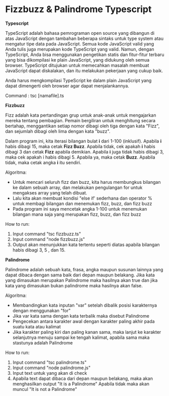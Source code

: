 # Fizzbuzz & Palindrome Typescript

**Typescript**

TypeScript adalah bahasa pemrograman open source yang dibangun di atas JavaScript dengan tambahan beberapa sintaks untuk type system atau mengatur tipe data pada JavaScript. Semua kode JavaScript valid yang Anda tulis juga merupakan kode TypeScript yang valid. Namun, dengan TypeScript, Anda bisa menggunakan pengetikan statis dan fitur-fitur terbaru yang bisa dikompilasi ke plain JavaScript, yang didukung oleh semua browser. TypeScript ditujukan untuk memecahkan masalah membuat JavaScript dapat diskalakan, dan itu melakukan pekerjaan yang cukup baik.

Anda harus mengkompilasi TypeScript ke dalam plain JavaScript yang dapat dimengerti oleh browser agar dapat menjalankannya.

Command : tsc [namafile].ts

**Fizzbuzz**

Fizz adalah kata pertandingan grup untuk anak-anak untuk mengajarkan mereka tentang pembagian. Pemain bergiliran untuk menghitung secara bertahap, menggantikan setiap nomor dibagi oleh tiga dengan kata "Fizz", dan sejumlah dibagi oleh lima dengan kata "buzz". 

Dalam program ini, kita iterasi bilangan bulat **i** dari 1-100 (inklusif). Apabila **i** habis dibagi 15, maka cetak **Fizz Buzz**. Apabila tidak, cek apakah **i** habis dibagi 3 dan cetak **Fizz** apabila demikian. Apabila **i** juga tidak habis dibagi 3, maka cek apakah i habis dibagi 5. Apabila ya, maka cetak **Buzz**. Apabila tidak, maka cetak angka **i** itu sendiri.

Algoritma:
- Untuk mencari seluruh fizz dan buzz, kita harus membungkus bilangan ke dalam sebuah array, dan melakukan pengulangan for untuk mengakses array yang telah dibuat.
- Lalu kita akan membuat kondisi "else if' sederhana dan operator % untuk membagi bilangan dan menemukan fizz, buzz, dan fizz buzz
- Pada program ini saya mencetak angka 1-100 untuk menemukan bilangan mana saja yang merupakan fizz, buzz, dan fizz buzz

How to run:

1. Input command "tsc fizzbuzz.ts" 
2. Input command "node fizzbuzz.js"
3. Output akan menunjukkan kata tertentu seperti diatas apabila bilangan habis dibagi 3, 5 , dan 15.

**Palindrome**

Palindrome adalah sebuah kata, frasa, angka maupun susunan lainnya yang dapat dibaca dengan sama baik dari depan maupun belakang. Jika kata yang dimasukan merupakan Palindrome maka hasilnya akan true dan jika kata yang dimasukan bukan palindrome maka hasilnya akan false.

Algoritma:
- Membandingkan kata inputan "var" setelah dibalik posisi karakternya dengan menggunakan "for"
- Jika var kata sama dengan kata terbalik maka disebut Palindrome
- Pengecekan antara karakter awal dengan karakter paling akhir pada suatu kata atau kalimat
- Jika karakter paling kiri dan paling kanan sama, maka lanjut ke karakter selanjutnya menuju sampai ke tengah kalimat, apabila sama maka stastunya adalah Palindrome

How to run:
1. Input command "tsc palindrome.ts" 
2. Input command "node palindrome.js"
3. Input text untuk yang akan di check
4. Apabila text dapat dibaca dari depan maupun belakang, maka akan menghasilkan output "It is a Palindrome"
Apabila tidak maka akan muncul "It is not a Palindrome"

